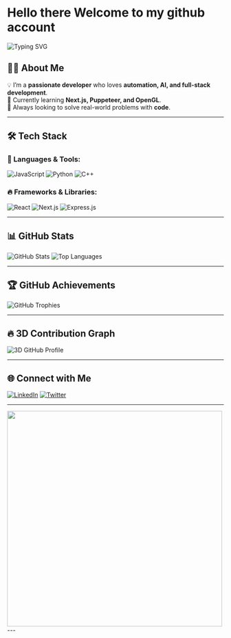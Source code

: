 # Hello there Welcome to my github account

<img src="https://readme-typing-svg.herokuapp.com?font=Fira+Code&pause=1000&color=36BCF7&width=435&lines=Shadman+Shakib+Alam+%7C+Developer;Passionate+about+Web+Automation;Always+learning+new+things!" alt="Typing SVG" />

## 👨‍💻 About Me
💡 I’m a **passionate developer** who loves **automation, AI, and full-stack development**.  
🚀 Currently learning **Next.js, Puppeteer, and OpenGL**.  
🎯 Always looking to solve real-world problems with **code**.  

---

## 🛠️ Tech Stack

### 🚀 Languages & Tools:
![JavaScript](https://img.shields.io/badge/-JavaScript-F7DF1E?style=flat&logo=javascript&logoColor=black)
![Python](https://img.shields.io/badge/-Python-3776AB?style=flat&logo=python&logoColor=white)
![C++](https://img.shields.io/badge/-C++-00599C?style=flat&logo=cplusplus&logoColor=white)

### 🔥 Frameworks & Libraries:
![React](https://img.shields.io/badge/-React-61DAFB?style=flat&logo=react&logoColor=black)
![Next.js](https://img.shields.io/badge/-Next.js-000000?style=flat&logo=next.js&logoColor=white)
![Express.js](https://img.shields.io/badge/-Express.js-000000?style=flat&logo=express&logoColor=white)

---

## 📊 GitHub Stats
![GitHub Stats](https://github-readme-stats.vercel.app/api?username=shadman76r&show_icons=true&theme=tokyonight)
![Top Languages](https://github-readme-stats.vercel.app/api/top-langs/?username=shadman76r&layout=compact&theme=tokyonight)

---

## 🏆 GitHub Achievements
![GitHub Trophies](https://github-profile-trophy.vercel.app/?username=shadman76r&theme=onedark&column=3&no-bg=true&no-frame=true)

---

## 🔥 3D Contribution Graph
![3D GitHub Profile](https://raw.githubusercontent.com/shadman76r/shadman76r/output/github-contribution-grid-snake.svg)

---

## 🌐 Connect with Me
[![LinkedIn](https://img.shields.io/badge/-LinkedIn-blue?style=for-the-badge&logo=linkedin)](YOUR_LINKEDIN_URL)
[![Twitter](https://img.shields.io/badge/-Twitter-blue?style=for-the-badge&logo=twitter)](YOUR_TWITTER_URL)

---
<img src="https://your-gif-url.com" width="500"/>
---
